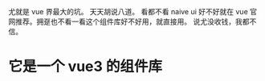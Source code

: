 尤就是 vue 界最大的坑。
天天胡说八道。
看都不看 naive ui 好不好就在 vue 官网推荐。拥趸也不看一看这个组件库好不好用，就直接用。
说尤没收钱，我都不信。

# 它是一个 vue3 的组件库
